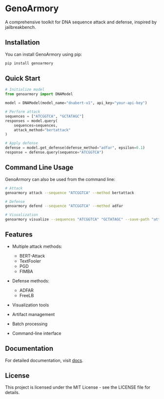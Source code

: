 # GenoArmory

A comprehensive toolkit for DNA sequence attack and defense, inspired by jailbreakbench.

## Installation

You can install GenoArmory using pip:

```bash
pip install genoarmory
```

## Quick Start

```python
# Initialize model
from genoarmory import DNAModel

model = DNAModel(model_name="dnabert-v1", api_key="your-api-key")

# Perform attack
sequences = ["ATCGGTCA", "GCTATAGC"]
responses = model.query(
    sequences=sequences,
    attack_method="bertattack"
)

# Apply defense
defense = model.get_defense(defense_method="adfar", epsilon=0.1)
response = defense.query(sequence="ATCGGTCA")
```

## Command Line Usage

GenoArmory can also be used from the command line:

```bash
# Attack
genoarmory attack --sequence "ATCGGTCA" --method bertattack

# Defense
genoarmory defend --sequence "ATCGGTCA" --method adfar

# Visualization
genoarmory visualize --sequences "ATCGGTCA" "GCTATAGC" --save-path "attention.png"
```

## Features

- Multiple attack methods:

  - BERT-Attack
  - TextFooler
  - PGD
  - FIMBA

- Defense methods:

  - ADFAR
  - FreeLB

- Visualization tools
- Artifact management
- Batch processing
- Command-line interface

## Documentation

For detailed documentation, visit [docs](https://genoarmory.readthedocs.io/).

## License

This project is licensed under the MIT License - see the LICENSE file for details.
